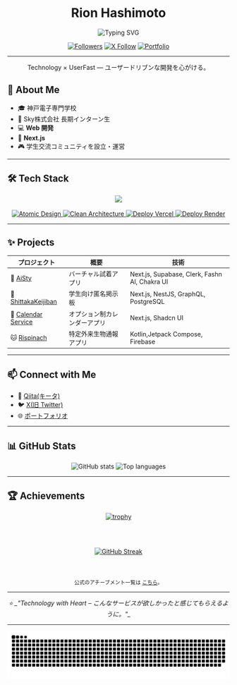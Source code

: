 <div align="center">

# Rion Hashimoto

<img src="https://readme-typing-svg.demolab.com?font=Fira+Code&size=24&pause=1000&color=3b82f6&width=435&lines=Web+Engineer+%7C+Next.js" alt="Typing SVG" />

[![Followers](https://img.shields.io/github/followers/rion0918?label=Followers&style=flat&color=3b82f6)](https://github.com/rion0918?tab=followers)
[![X Follow](https://img.shields.io/twitter/follow/_rion0918?style=flat&color=0ea5e9&logo=x&logoColor=white&label=Follow)](https://x.com/rioi7_0918?s=21)
[![Portfolio](https://img.shields.io/badge/Portfolio-Open-6366f1?style=flat&logo=vercel&logoColor=white)](#)

---

Technology × UserFast — ユーザードリブンな開発を心がける。

</div>

## 🚀 About Me

- 🎓 神戸電子専門学校
- 🏢 Sky株式会社 長期インターン生
- 💻 **Web 開発** 
- 🌱 **Next.js** 
- 🎮 学生交流コミュニティを設立・運営

---

## 🛠️ Tech Stack

<p align="center">
  <img src="https://skillicons.dev/icons?i=typescript,nextjs,react,nestjs,go,html,css,scss,kotlin,python,graphql,postgres,supabase,firebase,vercel,chakraui,shadcn&perline=9" />
</p>

<p align="center">
  <a href="https://shields.io/category/methodology" target="_blank" rel="noopener noreferrer">
    <img src="https://img.shields.io/badge/Methodology-Atomic%20Design-4caf50?style=flat&logo=figma&logoColor=white" alt="Atomic Design" />
  </a>
  <a href="https://shields.io/category/methodology" target="_blank" rel="noopener noreferrer">
    <img src="https://img.shields.io/badge/Methodology-Clean%20Architecture-2196f3?style=flat&logo=architecture&logoColor=white" alt="Clean Architecture" />
  </a>
  <a href="https://vercel.com/" target="_blank" rel="noopener noreferrer">
    <img src="https://img.shields.io/badge/Deploy-Vercel-000000?style=flat&logo=vercel&logoColor=white" alt="Deploy Vercel" />
  </a>
  <a href="https://render.com/" target="_blank" rel="noopener noreferrer">
    <img src="https://img.shields.io/badge/Deploy-Render-20c997?style=flat&logo=render&logoColor=white" alt="Deploy Render" />
  </a>
</p>

---

## ✨ Projects

| プロジェクト             | 概要                               | 技術                         |
| ------------------------ | ---------------------------------- | ---------------------------- |
| 👕 [AiSty](#)            | バーチャル試着アプリ          | Next.js, Supabase, Clerk, Fashn AI, Chakra UI   |
| 📝 [ShittakaKeijiban](#) | 学生向け匿名掲示板                 | Next.js, NestJS, GraphQL, PostgreSQL  |
| 📅 [Calendar Service](#) | オプション制カレンダーアプリ   | Next.js, Shadcn UI |
| 🐱 [Rispinach](#) | 特定外来生物通報アプリ   | Kotlin,Jetpack Compose, Firebase |

---

## 📫 Connect with Me

- 💼 [Qiita(キータ)](https://qiita.com/Kao0918)
- 🐦 [X(旧 Twitter)](https://x.com/rioi7_0918?s=21)
- 🌐 [ポートフォリオ](https://bento.me/rio-messi)

---

## 📊 GitHub Stats

<div align="center">
  <img src="https://github-readme-stats.vercel.app/api?username=rion0918&show_icons=true&hide_title=true&hide_border=true&bg_color=00000000&title_color=3b82f6&text_color=a1a1aa&icon_color=3b82f6" alt="GitHub stats" height="150"/>
  <img src="https://github-readme-stats.vercel.app/api/top-langs/?username=rion0918&layout=compact&hide_border=true&bg_color=00000000&title_color=3b82f6&text_color=a1a1aa" alt="Top languages" height="150"/>
</div>

---

## 🏆 Achievements

<div align="center">

  <!-- GitHub Profile Trophy -->
  <a href="https://github.com/ryo-ma/github-profile-trophy">
    <img src="https://github-profile-trophy.vercel.app/?username=rion0918&theme=algolia&column=6&margin-w=8&margin-h=8" alt="trophy" />
  </a>

<br/><br/>

  <!-- GitHub Streak（連続記録カード：任意） -->
  <a href="https://git.io/streak-stats">
    <img src="https://streak-stats.demolab.com?user=rion0918&hide_border=true&background=FFFFFF00&ring=3b82f6&fire=3b82f6&currStreakLabel=3b82f6" alt="GitHub Streak"/>
  </a>

<br/><br/>
<sub>公式のアチーブメント一覧は <a href="https://github.com/users/rion0918/achievements">こちら</a>。</sub>

</div>

---

<div align="center">
  <em>⭐️ _"Technology with Heart – こんなサービスが欲しかったと感じてもらえるように。"_</em>
</div>

---

<div align="center">
  <img src="https://raw.githubusercontent.com/Platane/snk/output/github-contribution-grid-snake.svg" alt="GitHub Contribution Snake" />
</div>
